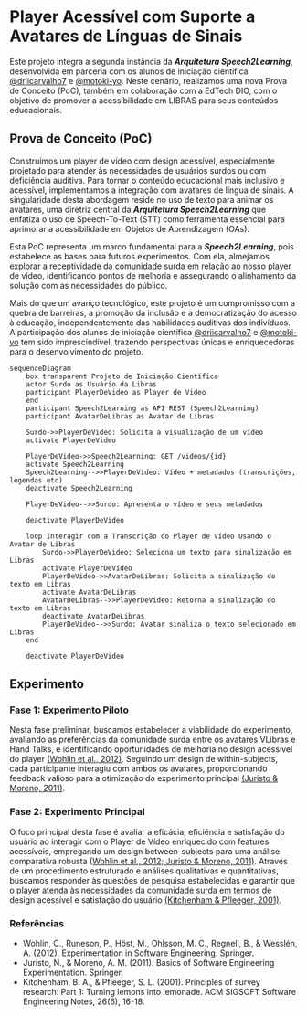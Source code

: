 # Player Acessível com Suporte a Avatares de Línguas de Sinais

Este projeto integra a segunda instância da **_Arquitetura Speech2Learning_**, desenvolvida em parceria com os alunos de iniciação científica [@driicarvalho7](https://github.com/driicarvalho7) e [@motoki-yo](https://github.com/motoki-yo). Neste cenário, realizamos uma nova Prova de Conceito (PoC), também em colaboração com a EdTech DIO, com o objetivo de promover a acessibilidade em LIBRAS para seus conteúdos educacionais.

## Prova de Conceito (PoC)

Construímos um player de vídeo com design acessível, especialmente projetado para atender às necessidades de usuários surdos ou com deficiência auditiva. Para tornar o conteúdo educacional mais inclusivo e acessível, implementamos a integração com avatares de língua de sinais. A singularidade desta abordagem reside no uso de texto para animar os avatares, uma diretriz central da **_Arquitetura Speech2Learning_** que enfatiza o uso de Speech-To-Text (STT) como ferramenta essencial para aprimorar a acessibilidade em Objetos de Aprendizagem (OAs).

Esta PoC representa um marco fundamental para a **_Speech2Learning_**, pois estabelece as bases para futuros experimentos. Com ela, almejamos explorar a receptividade da comunidade surda em relação ao nosso player de vídeo, identificando pontos de melhoria e assegurando o alinhamento da solução com as necessidades do público.

Mais do que um avanço tecnológico, este projeto é um compromisso com a quebra de barreiras, a promoção da inclusão e a democratização do acesso à educação, independentemente das habilidades auditivas dos indivíduos. A participação dos alunos de iniciação científica [@driicarvalho7](https://github.com/driicarvalho7) e [@motoki-yo](https://github.com/motoki-yo) tem sido imprescindível, trazendo perspectivas únicas e enriquecedoras para o desenvolvimento do projeto.


```mermaid
sequenceDiagram
    box transparent Projeto de Iniciação Científica
    actor Surdo as Usuário da Libras
    participant PlayerDeVideo as Player de Video
    end
    participant Speech2Learning as API REST (Speech2Learning)
    participant AvatarDeLibras as Avatar de Libras

    Surdo->>PlayerDeVideo: Solicita a visualização de um vídeo
    activate PlayerDeVideo

    PlayerDeVideo->>Speech2Learning: GET /videos/{id}
    activate Speech2Learning
    Speech2Learning-->>PlayerDeVideo: Vídeo + metadados (transcrições, legendas etc)
    deactivate Speech2Learning

    PlayerDeVideo-->>Surdo: Apresenta o vídeo e seus metadados

    deactivate PlayerDeVideo
    
    loop Interagir com a Transcrição do Player de Vídeo Usando o Avatar de Libras
        Surdo->>PlayerDeVideo: Seleciona um texto para sinalização em Libras 
        activate PlayerDeVideo
        PlayerDeVideo->>AvatarDeLibras: Solicita a sinalização do texto em Libras
        activate AvatarDeLibras
        AvatarDeLibras-->>PlayerDeVideo: Retorna a sinalização do texto em Libras
        deactivate AvatarDeLibras
        PlayerDeVideo-->>Surdo: Avatar sinaliza o texto selecionado em Libras
    end

    deactivate PlayerDeVideo
```

## Experimento

### Fase 1: Experimento Piloto

Nesta fase preliminar, buscamos estabelecer a viabilidade do experimento, avaliando as preferências da comunidade surda entre os avatares VLibras e Hand Talks, e identificando oportunidades de melhoria no design acessível do player [(Wohlin et al., 2012)](#referencias). Seguindo um design de within-subjects, cada participante interagiu com ambos os avatares, proporcionando feedback valioso para a otimização do experimento principal [(Juristo & Moreno, 2011)](#referencias).

### Fase 2: Experimento Principal

O foco principal desta fase é avaliar a eficácia, eficiência e satisfação do usuário ao interagir com o Player de Vídeo enriquecido com features acessíveis, empregando um design between-subjects para uma análise comparativa robusta [(Wohlin et al., 2012; Juristo & Moreno, 2011)](#referencias). Através de um procedimento estruturado e análises qualitativas e quantitativas, buscamos responder às questões de pesquisa estabelecidas e garantir que o player atenda às necessidades da comunidade surda em termos de design acessível e satisfação do usuário [(Kitchenham & Pfleeger, 2001)](#referencias).

### Referências
- Wohlin, C., Runeson, P., Höst, M., Ohlsson, M. C., Regnell, B., & Wesslén, A. (2012). Experimentation in Software Engineering. Springer.
- Juristo, N., & Moreno, A. M. (2011). Basics of Software Engineering Experimentation. Springer.
- Kitchenham, B. A., & Pfleeger, S. L. (2001). Principles of survey research: Part 1: Turning lemons into lemonade. ACM SIGSOFT Software Engineering Notes, 26(6), 16-18.
